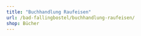 ```yaml
---
title: "Buchhandlung Raufeisen"
url: /bad-fallingbostel/buchhandlung-raufeisen/
shop: Bücher
---
```

